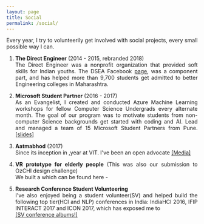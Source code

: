 ```yaml
---
layout: page
title: Social
permalink: /social/
---
```


<style type="text/css">
body
{
	text-align: justify;
}



</style>

<!-- Causes I care about:

As a kid, growing up in the streets on Chinchwad, I had absoultely no access to quality education.
I grew up in a small town called Chinchwad, that is where access to quality education was a distant dream. Growing up in <small town in Chinchwad> India, Reading, Writing, Listening and speaking. Education is imp, but quality education.
Not just education, but quality education is the need of time. Following are some of my efforts to mitigate this problem for young kids to have acces to quality education: So that young kids and elderly senior citizens alike can look up to and not be depreived of hope.

Accessibilty and openess of .

Every year I try to give back to the community in every possible way I can.

Everyone deserves access to quality education.
Cog in the 21st century machine. 

My two cents 
Opinions

To be able to express themselves freely. -->

Every year, I try to volunteerily get involved with social projects, every small possible way I can.

1. **The Direct Engineer**
(2014 - 2015, rebranded 2018)<br>
The Direct Engineer was a nonprofit organization that provided soft skills for Indian youths. The DSEA Facebook [page](http://bit.ly/TheDirectEngineer), was a component part, and has helped more than 9,700 students get admitted to better Engineering colleges in Maharashtra. <!-- Indirectly, the goal was to give students from underprevileged and emerging parts a hope and a fighting chance they deserve to beat the undeaftable odds.  -->

2. **Microsoft Student Partner** (2016 - 2017)  <br>
As an Evangelist, I created and conducted  Azure Machine Learning workshops for fellow Computer Science Undergrads every alternate month. The goal of our program was to motivate students from non-computer Science backgrounds get started with coding and AI. Lead and managed a team of 15 Microsoft Student Partners from Pune. [[slides]]()

3. **Aatmabhod** (2017)<br>
Since its inception in ,year at VIT. I've been an open advocate
[[Media]]()

4. **VR prototype for elderly people** (This was also our submission to OzCHI design challenge) <br>
We built a which can be found here - 

5. __Research Conference Student Volunteering__<br>
I've also enjoyed being a student volunteer(SV) and helped build the following top tier(HCI and NLP) conferences in India: IndiaHCI 2016, IFIP INTERACT 2017 and ICON 2017, which has exposed me to <br>
[[SV conference albums!]]()



<!-- TODO:
https://www.facebook.com/directsecondyearengineeringadmission2014/insights/?section=navPosts
(Clean posts)
(Contact Mehul, make editor)
(Ted-x education)
(Think hard on title, The Direct Science)
Login from android.nikhilwani@gmail.com
 -->
<!-- The DSE was a non-profit organization that <verbed> youths in emerging Indian <counties> with soft skills such as reading, writing, listening and speaking .  -->



